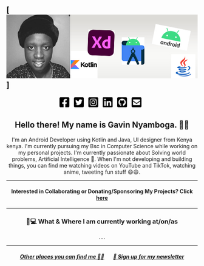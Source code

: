 ## [![Gavin's header](https://github.com/GavinNyamboga/GavinNyamboga/blob/main/images/github_profileIMG.jpg)]
<p align="center">
<a href="https://facebook.com/gavnah.vinz"><img height="30" src="https://github.com/GavinNyamboga/GavinNyamboga/blob/main/images/icons/facebook-square-brands.svg"></a>&nbsp;&nbsp;
<a href="https://twitter.com/gavin_k3"><img height="30" src="https://github.com/GavinNyamboga/GavinNyamboga/blob/main/images/icons/twitter-square-brands.svg"></a>&nbsp;&nbsp;
<a href="https://instagram.com/gavnah_gavin"><img height="30" src="https://github.com/GavinNyamboga/GavinNyamboga/blob/main/images/icons/instagram-square-brands.svg"></a>&nbsp;&nbsp;
<a href="https://linkedin.com/in/gavinnyamboga/"><img height="30" src="https://github.com/GavinNyamboga/GavinNyamboga/blob/main/images/icons/linkedin-brands.svg"></a>&nbsp;&nbsp;
<a href="https://github.com/GavinNyamboga"><img height="30" src="https://github.com/GavinNyamboga/GavinNyamboga/blob/main/images/icons/github-square-brands.svg"></a>&nbsp;&nbsp;
<a href="mailto:gavinnyamboga3@gmail.com"><img height="30" src="https://github.com/GavinNyamboga/GavinNyamboga/blob/main/images/icons/envelope-square-solid.svg"></a>&nbsp;&nbsp;

<h2 align="center">Hello there! My name is Gavin Nyamboga. 👋🤓</h2>
<p align="center">I'm an Android Developer using Kotlin and Java, UI designer  from Kenya kenya.
I'm currently pursuing my Bsc in Computer Science while working on my personal projects.
I'm currently passionate about  Solving world problems, Artificial Intelligence 🤖.
When I'm not developing and building things, you can find me watching videos on YouTube and TikTok, watching anime, tweeting fun stuff 😄😄.</p>

<hr>

<h4 align="center"> Interested in Collaborating or Donating/Sponsoring My Projects? Click <a href="">here</a> </h4>  

<hr>

<h3 align="center">💼💻 What & Where I am currently working at/on/as</h3>
<p align="center">
....
</p>

-----

<h5 align="center"><a href="">Other places you can find me 🔗🔗</a> &nbsp; &nbsp; &nbsp; <a href="">💌 Sign up for my newsletter</a></h5>
